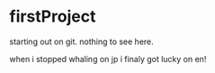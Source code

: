 # firstProject
starting out on git. nothing to see here.

when i stopped whaling on jp i finaly got lucky on en!
